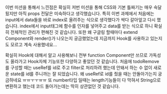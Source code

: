  이번 미션을 통해서 느낀점은 확실히 저번 미션을 통해 CSS와 기본 틀짜기는 매우 숙달됬지만 아직 props 전달은 미숙하다고 생각했습니다.
특히 이번 과제에서 처음에는 input에서 data들을 바로 index로 올려주는 식으로 생각했다가 싹다 갈아엎고 다시 했습니다.
index에서 input태그에 함수를 인자를 넣어주고 data를 받는 식으로 하니 확실히 전체적인 관리가 편해진 것 같습니다.
또한 왜 구글링 할때마다 extend Component와 render()가 나오는지 궁금했었는데 지금까지 Hook를 사용하고 있는지도 모르고 계속
사용했네요... 

확실히 Hook에 대해서 알고 사용해보니 전부 function Component만 쓰므로 가독성도 올라가고 Hook자체 기능또한 다양하고 좋았던 것 같습니다.
처음에 todoRemove를 구성할 때는 useRef를 id로 주고 filter로 처리하려 했는데 안돼서 하는 수 없이 새로운 state를 id를 주니까는 잘 되었습니다.
왜 useRef로 id를 줬을 때는 안돌아가는지 궁금하네요 ㅠㅠㅜㅜㅠㅠ 또 number타입 일때는 length기능들이 다 막혀서 String으로 변환하고 했는데 코드 돌아가는데는 딱히 상관없던 것 같습니다. 
